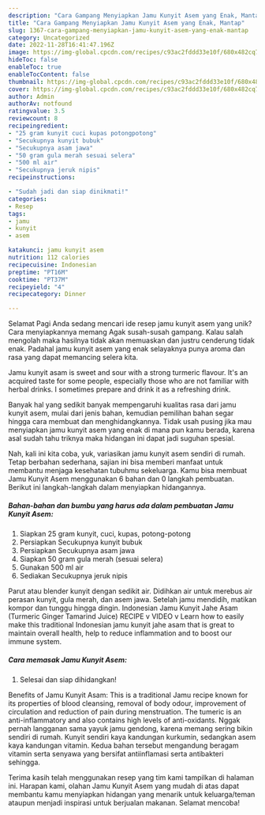 ```yaml
---
description: "Cara Gampang Menyiapkan Jamu Kunyit Asem yang Enak, Mantap"
title: "Cara Gampang Menyiapkan Jamu Kunyit Asem yang Enak, Mantap"
slug: 1367-cara-gampang-menyiapkan-jamu-kunyit-asem-yang-enak-mantap
category: Uncategorized
date: 2022-11-28T16:41:47.196Z
image: https://img-global.cpcdn.com/recipes/c93ac2fddd33e10f/680x482cq70/jamu-kunyit-asem-foto-resep-utama.jpg
hideToc: false
enableToc: true
enableTocContent: false
thumbnail: https://img-global.cpcdn.com/recipes/c93ac2fddd33e10f/680x482cq70/jamu-kunyit-asem-foto-resep-utama.jpg
cover: https://img-global.cpcdn.com/recipes/c93ac2fddd33e10f/680x482cq70/jamu-kunyit-asem-foto-resep-utama.jpg
author: Admin
authorAv: notfound
ratingvalue: 3.5
reviewcount: 8
recipeingredient:
- "25 gram kunyit cuci kupas potongpotong"
- "Secukupnya kunyit bubuk"
- "Secukupnya asam jawa"
- "50 gram gula merah sesuai selera"
- "500 ml air"
- "Secukupnya jeruk nipis"
recipeinstructions:

- "Sudah jadi dan siap dinikmati!"
categories:
- Resep
tags:
- jamu
- kunyit
- asem

katakunci: jamu kunyit asem 
nutrition: 112 calories
recipecuisine: Indonesian
preptime: "PT16M"
cooktime: "PT37M"
recipeyield: "4"
recipecategory: Dinner

---
```



Selamat Pagi Anda sedang mencari ide resep jamu kunyit asem yang unik? Cara menyiapkannya memang Agak susah-susah gampang. Kalau salah mengolah maka hasilnya tidak akan memuaskan dan justru cenderung tidak enak. Padahal jamu kunyit asem yang enak selayaknya punya aroma dan rasa yang dapat memancing selera kita.


Jamu kunyit asam is sweet and sour with a strong turmeric flavour. It&#39;s an acquired taste for some people, especially those who are not familiar with herbal drinks. I sometimes prepare and drink it as a refreshing drink.

Banyak hal yang sedikit banyak mempengaruhi kualitas rasa dari jamu kunyit asem, mulai dari jenis bahan, kemudian pemilihan bahan segar hingga cara membuat dan menghidangkannya. Tidak usah pusing jika mau menyiapkan jamu kunyit asem yang enak di mana pun kamu berada, karena asal sudah tahu triknya maka hidangan ini dapat jadi suguhan spesial.


Nah, kali ini kita coba, yuk, variasikan jamu kunyit asem sendiri di rumah. Tetap berbahan sederhana, sajian ini bisa memberi manfaat untuk membantu menjaga kesehatan tubuhmu sekeluarga. Kamu bisa membuat Jamu Kunyit Asem menggunakan 6 bahan dan 0 langkah pembuatan. Berikut ini langkah-langkah dalam menyiapkan hidangannya.

<!--inarticleads1-->

##### Bahan-bahan dan bumbu yang harus ada dalam pembuatan Jamu Kunyit Asem:

1. Siapkan 25 gram kunyit, cuci, kupas, potong-potong
1. Persiapkan Secukupnya kunyit bubuk
1. Persiapkan Secukupnya asam jawa
1. Siapkan 50 gram gula merah (sesuai selera)
1. Gunakan 500 ml air
1. Sediakan Secukupnya jeruk nipis


Parut atau blender kunyit dengan sedikit air. Didihkan air untuk merebus air perasan kunyit, gula merah, dan asem jawa. Setelah jamu mendidih, matikan kompor dan tunggu hingga dingin. Indonesian Jamu Kunyit Jahe Asam (Turmeric Ginger Tamarind Juice) RECIPE v VIDEO v Learn how to easily make this traditional Indonesian jamu kunyit jahe asam that is great to maintain overall health, help to reduce inflammation and to boost our immune system. 

<!--inarticleads2-->

##### Cara memasak Jamu Kunyit Asem:


1. Selesai dan siap dihidangkan!

Benefits of Jamu Kunyit Asam: This is a traditional Jamu recipe known for its properties of blood cleansing, removal of body odour, improvement of circulation and reduction of pain during menstruation. The tumeric is an anti-inflammatory and also contains high levels of anti-oxidants. Nggak pernah langganan sama yayuk jamu gendong, karena memang sering bikin sendiri di rumah. Kunyit sendiri kaya kandungan kurkumin, sedangkan asem kaya kandungan vitamin. Kedua bahan tersebut mengandung beragam vitamin serta senyawa yang bersifat antiinflamasi serta antibakteri sehingga. 

Terima kasih telah menggunakan resep yang tim kami tampilkan di halaman ini. Harapan kami, olahan Jamu Kunyit Asem yang mudah di atas dapat membantu kamu menyiapkan hidangan yang menarik untuk keluarga/teman ataupun menjadi inspirasi untuk berjualan makanan. Selamat mencoba!

